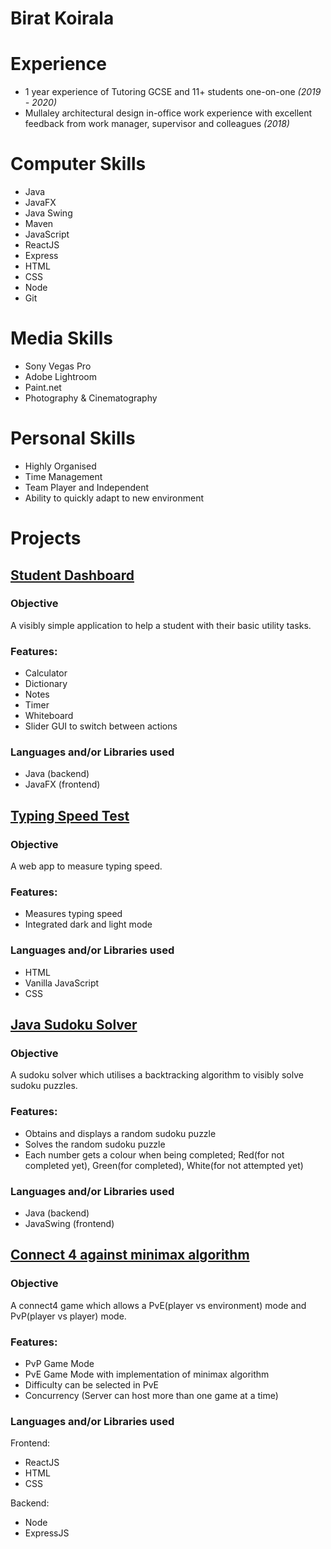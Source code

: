 # Birat Koirala

# Experience
- 1 year experience of Tutoring GCSE and 11+ students one-on-one *(2019 - 2020)*
- Mullaley architectural design in-office work experience with excellent feedback from work manager, supervisor and colleagues *(2018)*

# Computer Skills
- Java
- JavaFX
- Java Swing
- Maven
- JavaScript
- ReactJS
- Express
- HTML
- CSS
- Node
- Git

# Media Skills
- Sony Vegas Pro
- Adobe Lightroom
- Paint.net
- Photography & Cinematography

# Personal Skills
- Highly Organised
- Time Management
- Team Player and Independent
- Ability to quickly adapt to new environment

# Projects


## <a href = "https://github.com/biratkk/StudyDashBoard">Student Dashboard<a>

### Objective
A visibly simple application to help a student with their basic utility tasks.

### Features:
- Calculator
- Dictionary
- Notes
- Timer
- Whiteboard
- Slider GUI to switch between actions

### Languages and/or Libraries used
- Java (backend)
- JavaFX (frontend)





## <a href = "https://github.com/biratkk/Typing-Speed-Test">Typing Speed Test<a>

### Objective
A web app to measure typing speed.

### Features:
- Measures typing speed
- Integrated dark and light mode

### Languages and/or Libraries used

- HTML
- Vanilla JavaScript
- CSS

 



## <a href = "https://github.com/biratkk/JavaSudokuSolver">Java Sudoku Solver<a>

### Objective
A sudoku solver which utilises a backtracking algorithm to visibly solve sudoku puzzles.

### Features:
- Obtains and displays a random sudoku puzzle
- Solves the random sudoku puzzle
- Each number gets a colour when being completed; Red(for not completed yet), Green(for completed), White(for not attempted yet)


### Languages and/or Libraries used
- Java (backend)
- JavaSwing (frontend)




## <a href = "https://github.com/biratkk/connect4">Connect 4 against minimax algorithm<a>

### Objective
A connect4 game which allows a PvE(player vs environment) mode and PvP(player vs player) mode.

### Features:
- PvP Game Mode
- PvE Game Mode with implementation of minimax algorithm
- Difficulty can be selected in PvE
- Concurrency (Server can host more than one game at a time)



### Languages and/or Libraries used
Frontend:
- ReactJS
- HTML
- CSS

Backend:
- Node
- ExpressJS

  